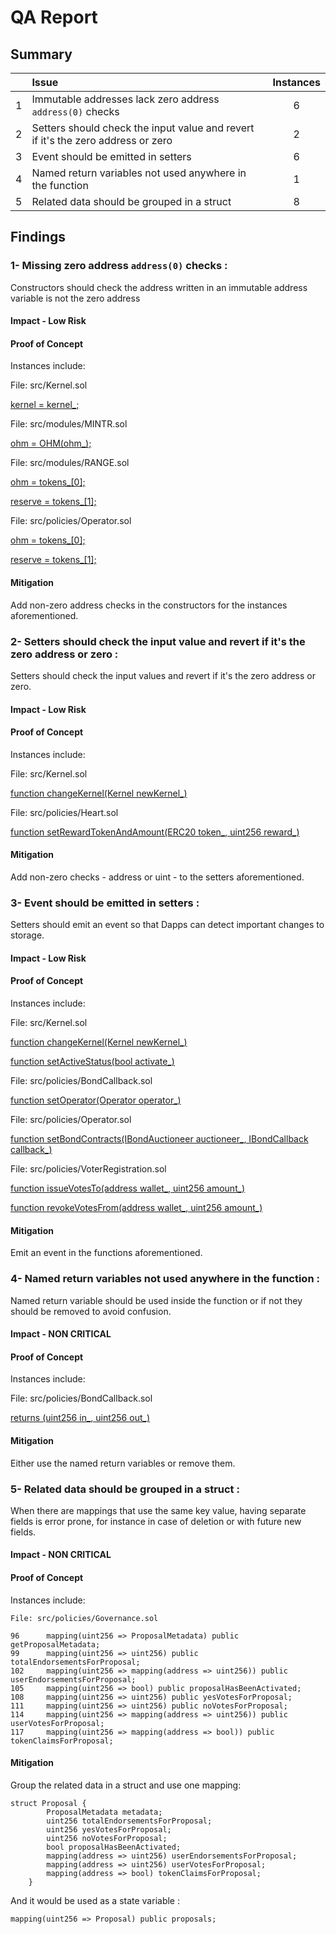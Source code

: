 # QA Report

## Summary

|               | Issue         | Instances     |
| :-------------: |:-------------|:-------------:|
| 1      | Immutable addresses lack zero address `address(0)` checks | 6|
| 2      | Setters should check the input value and revert if it's the zero address or zero  |  2 |
| 3      | Event should be emitted in setters   |  6  |
| 4      | Named return variables not used anywhere in the function | 1 |
| 5      | Related data should be grouped in a struct |  8 |

## Findings

### 1- Missing zero address `address(0)` checks  :

Constructors should check the address written in an immutable address variable is not the zero address

#### Impact - Low Risk

#### Proof of Concept
Instances include:

File: src/Kernel.sol

[kernel = kernel_;](https://github.com/code-423n4/2022-08-olympus/blob/main/src/Kernel.sol#L66)

File: src/modules/MINTR.sol

[ohm = OHM(ohm_);](https://github.com/code-423n4/2022-08-olympus/blob/main/src/modules/MINTR.sol#L16)

File: src/modules/RANGE.sol

[ohm = tokens_[0];](https://github.com/code-423n4/2022-08-olympus/blob/main/src/modules/RANGE.sol#L102)

[reserve = tokens_[1];](https://github.com/code-423n4/2022-08-olympus/blob/main/src/modules/RANGE.sol#L103)

File: src/policies/Operator.sol

[ohm = tokens_[0];](https://github.com/code-423n4/2022-08-olympus/blob/main/src/policies/Operator.sol#L121)

[reserve = tokens_[1];](https://github.com/code-423n4/2022-08-olympus/blob/main/src/policies/Operator.sol#L123)

#### Mitigation
Add non-zero address checks in the constructors for the instances aforementioned.


### 2- Setters should check the input value and revert if it's the zero address or zero :

Setters should check the input values and revert if it's the zero address or zero.

#### Impact - Low Risk

#### Proof of Concept
Instances include:

File: src/Kernel.sol

[function changeKernel(Kernel newKernel_)](https://github.com/code-423n4/2022-08-olympus/blob/main/src/Kernel.sol#L76)

File: src/policies/Heart.sol

[function setRewardTokenAndAmount(ERC20 token_, uint256 reward_)](https://github.com/code-423n4/2022-08-olympus/blob/main/src/policies/Heart.sol#L140)

#### Mitigation
Add non-zero checks - address or uint - to the setters aforementioned.

### 3- Event should be emitted in setters :

Setters should emit an event so that Dapps can detect important changes to storage.

#### Impact - Low Risk

#### Proof of Concept
Instances include:

File: src/Kernel.sol

[function changeKernel(Kernel newKernel_)](https://github.com/code-423n4/2022-08-olympus/blob/main/src/Kernel.sol#L76)

[function setActiveStatus(bool activate_)](https://github.com/code-423n4/2022-08-olympus/blob/main/src/Kernel.sol#L126)

File: src/policies/BondCallback.sol

[function setOperator(Operator operator_)](https://github.com/code-423n4/2022-08-olympus/blob/main/src/policies/BondCallback.sol#L190)

File: src/policies/Operator.sol

[function setBondContracts(IBondAuctioneer auctioneer_, IBondCallback callback_)](https://github.com/code-423n4/2022-08-olympus/blob/main/src/policies/Operator.sol#L586)

File: src/policies/VoterRegistration.sol

[function issueVotesTo(address wallet_, uint256 amount_)](https://github.com/code-423n4/2022-08-olympus/blob/main/src/policies/VoterRegistration.sol#L45)

[function revokeVotesFrom(address wallet_, uint256 amount_)](https://github.com/code-423n4/2022-08-olympus/blob/main/src/policies/VoterRegistration.sol#L53)

#### Mitigation
Emit an event in the functions aforementioned.

### 4- Named return variables not used anywhere in the function :

Named return variable should be used inside the function or if not they should be removed to avoid confusion.

#### Impact - NON CRITICAL

#### Proof of Concept
Instances include:

File: src/policies/BondCallback.sol

[returns (uint256 in_, uint256 out_)](https://github.com/code-423n4/2022-08-olympus/blob/main/src/policies/BondCallback.sol#L177)

#### Mitigation

Either use the named return variables or remove them.

### 5- Related data should be grouped in a struct :

When there are mappings that use the same key value, having separate fields is error prone, for instance in case of deletion or with future new fields.

#### Impact - NON CRITICAL

#### Proof of Concept

Instances include:

```
File: src/policies/Governance.sol

96      mapping(uint256 => ProposalMetadata) public getProposalMetadata;
99      mapping(uint256 => uint256) public totalEndorsementsForProposal;
102     mapping(uint256 => mapping(address => uint256)) public userEndorsementsForProposal;
105     mapping(uint256 => bool) public proposalHasBeenActivated;
108     mapping(uint256 => uint256) public yesVotesForProposal;
111     mapping(uint256 => uint256) public noVotesForProposal;
114     mapping(uint256 => mapping(address => uint256)) public userVotesForProposal;
117     mapping(uint256 => mapping(address => bool)) public tokenClaimsForProposal;
```

#### Mitigation

Group the related data in a struct and use one mapping:

```
struct Proposal {
        ProposalMetadata metadata;
        uint256 totalEndorsementsForProposal;
        uint256 yesVotesForProposal;
        uint256 noVotesForProposal;
        bool proposalHasBeenActivated;
        mapping(address => uint256) userEndorsementsForProposal;
        mapping(address => uint256) userVotesForProposal;
        mapping(address => bool) tokenClaimsForProposal;
    }
```

And it would be used as a state variable :

```
mapping(uint256 => Proposal) public proposals;
```